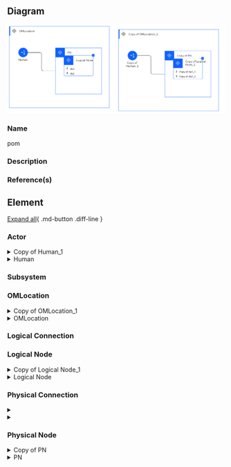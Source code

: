 
## Diagram

![pom](../img/pomview_3JmVa4XrMlG_SJa7NkE5s.png)



### Name


pom


### Description




### Reference(s)




## Element

[Expand all](#){ .md-button .diff-line }


### Actor


    

<details markdown=1>
<summary markdown="span">Copy of Human_1</summary>

<table>
    <caption></caption>
    <thead>
        <tr>
            <th></th>
            <th></th>
        </tr>
    </thead>
    <tr>
        <td> <strong>Name</strong> </td>
        <td>Copy of Human_1</td>
    </tr>
    <tr>
        <td> <strong>Description</strong> </td>
        <td></td>
    </tr>
    <tr>
        <td> <strong>Type</strong> </td>
        <td>Human</td>
    </tr>
    <tr>
        <td> <strong>Generic Group</strong> </td>
<td>
        
</td>
    </tr>
</table>


</details>


    

<details markdown=1>
<summary markdown="span">Human</summary>

<table>
    <caption></caption>
    <thead>
        <tr>
            <th></th>
            <th></th>
        </tr>
    </thead>
    <tr>
        <td> <strong>Name</strong> </td>
        <td>Human</td>
    </tr>
    <tr>
        <td> <strong>Description</strong> </td>
        <td></td>
    </tr>
    <tr>
        <td> <strong>Type</strong> </td>
        <td>Human</td>
    </tr>
    <tr>
        <td> <strong>Generic Group</strong> </td>
<td>
        
                
                <div><strong>Zone,Zone</strong>[Auto-Generated]</div>
                <div>This group is derived from Zone named Zone.</div>
                
                
</td>
    </tr>
</table>


</details>


    




### Subsystem





### OMLocation


    

<details markdown=1>
<summary markdown="span">Copy of OMLocation_1</summary>

<table>
    <caption></caption>
    <thead>
        <tr>
            <th></th>
            <th></th>
        </tr>
    </thead>
    <tr>
        <td> <strong>Name</strong> </td>
        <td>Copy of OMLocation_1</td>
    </tr>
    <tr>
        <td> <strong>Description</strong> </td>
        <td></td>
    </tr>
</table>


</details>


    

<details markdown=1>
<summary markdown="span">OMLocation</summary>

<table>
    <caption></caption>
    <thead>
        <tr>
            <th></th>
            <th></th>
        </tr>
    </thead>
    <tr>
        <td> <strong>Name</strong> </td>
        <td>OMLocation</td>
    </tr>
    <tr>
        <td> <strong>Description</strong> </td>
        <td></td>
    </tr>
</table>


</details>


    




### Logical Connection


    



### Logical Node


    

<details markdown=1>
<summary markdown="span">Copy of Logical Node_1</summary>

<table>
    <caption></caption>
    <thead>
        <tr>
            <th></th>
            <th></th>
        </tr>
    </thead>
    <tr>
        <td> <strong>Name</strong> </td>
        <td>Copy of Logical Node_1</td>
    </tr>
    <tr>
        <td> <strong>Description</strong> </td>
        <td></td>
    </tr>
    <tr>
        <td> <strong>Type</strong> </td>
        <td></td>
    </tr>
    <tr>
        <td> <strong>Primary Capability</strong> </td>
        <td>
            
                <div>app analysis</div>
            
        </td>
    </tr>
    <tr>
        <td> <strong>Implementation</strong> </td>
        <td>
            
        </td>
    </tr>
    <tr>
        <td> <strong>Architectural Decision</strong> </td>
        <td>
            
        </td>
    </tr>
    <tr>
        <td> <strong>Non Functional Requirement</strong> </td>
        <td>
            
        </td>
    </tr>
    <tr>
        <td> <strong>Generic Group</strong> </td>
        <td></td>
    </tr>
    <tr>
        <td> <strong>Sub-level Diagram</strong> </td>
        <td></td>
    </tr>
    <tr>
        <td> <strong>Related Diagrams</strong> </td>
        <td></td>
    </tr>
    <tr>
        <td> <strong>Related Elements</strong> </td>
        <td>
            
                <div>Copy of PN</div>
                
                    
                    <li><a href="../../Prescribed Operational View/pomview_3JmVa4XrMlG_SJa7NkE5s">pom</a></li>
                    
                
            
            
                <div>Copy of du2_1</div>
                
            
                <div>app analysis</div>
                
            
                <div>Copy of du1_1</div>
                
            
        </td>
    </tr>
    
</table>


</details>


    

<details markdown=1>
<summary markdown="span">Logical Node</summary>

<table>
    <caption></caption>
    <thead>
        <tr>
            <th></th>
            <th></th>
        </tr>
    </thead>
    <tr>
        <td> <strong>Name</strong> </td>
        <td>Logical Node</td>
    </tr>
    <tr>
        <td> <strong>Description</strong> </td>
        <td></td>
    </tr>
    <tr>
        <td> <strong>Type</strong> </td>
        <td></td>
    </tr>
    <tr>
        <td> <strong>Primary Capability</strong> </td>
        <td>
            
                <div>app analysis</div>
            
        </td>
    </tr>
    <tr>
        <td> <strong>Implementation</strong> </td>
        <td>
            
        </td>
    </tr>
    <tr>
        <td> <strong>Architectural Decision</strong> </td>
        <td>
            
                <div><a href="../../Architectural Decisions/architecturaldecision_r1WmTt3cKi_SJa7NkE5s">Data Replication</a></div>
            
                <div><a href="../../Architectural Decisions/architecturaldecision_rklQTKh9tj_SJa7NkE5s">ad1</a></div>
            
        </td>
    </tr>
    <tr>
        <td> <strong>Non Functional Requirement</strong> </td>
        <td>
            
                <div><a href="../../Non Functional Requirements/nfr_H1xbejhqFs_SJa7NkE5s">Data residency compliance is actively enforced</a></div>
            
                <div><a href="../../Non Functional Requirements/nonfunctionalrequirement_HyZlo2qFj_SJa7NkE5s">Highly Available Decision management</a></div>
            
        </td>
    </tr>
    <tr>
        <td> <strong>Generic Group</strong> </td>
        <td></td>
    </tr>
    <tr>
        <td> <strong>Sub-level Diagram</strong> </td>
        <td></td>
    </tr>
    <tr>
        <td> <strong>Related Diagrams</strong> </td>
        <td>
            
                <div><a href="../../Logical Operational View/lomview_3JmU6I1WoJD_SJa7NkE5s">lom</a></div>
            
                <div><a href="../../Logical Operational View/lomview_ryFok65Fs_SJa7NkE5s">lom2</a></div>
            
                <div><a href="../../Prescribed Operational View/pomview_S1xK1TqYi_SJa7NkE5s">pom2</a></div>
            
                <div><a href="../../Prescribed Operational View/pomview_3JmVa4XrMlG_SJa7NkE5s">pom</a></div>
            
        </td>
    </tr>
    <tr>
        <td> <strong>Related Elements</strong> </td>
        <td>
            
                <div>Data residency compliance is actively enforced</div>
                
                    
                    <li><a href="../../Prescribed Operational View/pomview_S1xK1TqYi_SJa7NkE5s">pom2</a></li>
                    
                    <li><a href="../../Prescribed Operational View/pomview_3JmVa4XrMlG_SJa7NkE5s">pom</a></li>
                    
                    <li><a href="../../Logical Operational View/lomview_3JmURkknKcA_SJa7NkE5s">sub1</a></li>
                    
                    <li><a href="../../Logical Operational View/lomview_3JmU6I1WoJD_SJa7NkE5s">lom</a></li>
                    
                    <li><a href="../../Logical Operational View/lomview_ryFok65Fs_SJa7NkE5s">lom2</a></li>
                    
                    <li><a href="../../IT System View/aoditsystem_r1dwHn9Fj_SJa7NkE5s">itsv cp</a></li>
                    
                    <li><a href="../../IT System View/aoditsystem_3JmKv5ALHdz_SJa7NkE5s">itsv</a></li>
                    
                
            
                <div>Highly Available Decision management</div>
                
                    
                    <li><a href="../../Prescribed Operational View/pomview_S1xK1TqYi_SJa7NkE5s">pom2</a></li>
                    
                    <li><a href="../../Prescribed Operational View/pomview_3JmVa4XrMlG_SJa7NkE5s">pom</a></li>
                    
                    <li><a href="../../Logical Operational View/lomview_3JmURkknKcA_SJa7NkE5s">sub1</a></li>
                    
                    <li><a href="../../Logical Operational View/lomview_3JmU6I1WoJD_SJa7NkE5s">lom</a></li>
                    
                    <li><a href="../../Logical Operational View/lomview_ryFok65Fs_SJa7NkE5s">lom2</a></li>
                    
                    <li><a href="../../IT System View/aoditsystem_r1dwHn9Fj_SJa7NkE5s">itsv cp</a></li>
                    
                    <li><a href="../../IT System View/aoditsystem_3JmKv5ALHdz_SJa7NkE5s">itsv</a></li>
                    
                
            
                <div>Data Replication</div>
                
                    
                    <li><a href="../../Prescribed Operational View/pomview_S1xK1TqYi_SJa7NkE5s">pom2</a></li>
                    
                    <li><a href="../../Prescribed Operational View/pomview_3JmVa4XrMlG_SJa7NkE5s">pom</a></li>
                    
                    <li><a href="../../Logical Operational View/lomview_3JmURkknKcA_SJa7NkE5s">sub1</a></li>
                    
                    <li><a href="../../Logical Operational View/lomview_3JmU6I1WoJD_SJa7NkE5s">lom</a></li>
                    
                    <li><a href="../../Logical Operational View/lomview_ryFok65Fs_SJa7NkE5s">lom2</a></li>
                    
                    <li><a href="../../IT System View/aoditsystem_r1dwHn9Fj_SJa7NkE5s">itsv cp</a></li>
                    
                    <li><a href="../../IT System View/aoditsystem_3JmKv5ALHdz_SJa7NkE5s">itsv</a></li>
                    
                
            
                <div>ad1</div>
                
            
                <div>PN</div>
                
                    
                    <li><a href="../../Prescribed Operational View/pomview_S1xK1TqYi_SJa7NkE5s">pom2</a></li>
                    
                    <li><a href="../../Prescribed Operational View/pomview_3JmVa4XrMlG_SJa7NkE5s">pom</a></li>
                    
                
            
                <div>OMLocation</div>
                
                    
                    <li><a href="../../Prescribed Operational View/pomview_S1xK1TqYi_SJa7NkE5s">pom2</a></li>
                    
                    <li><a href="../../Prescribed Operational View/pomview_3JmVa4XrMlG_SJa7NkE5s">pom</a></li>
                    
                    <li><a href="../../Logical Operational View/lomview_3JmURkknKcA_SJa7NkE5s">sub1</a></li>
                    
                    <li><a href="../../Logical Operational View/lomview_3JmU6I1WoJD_SJa7NkE5s">lom</a></li>
                    
                    <li><a href="../../Logical Operational View/lomview_ryFok65Fs_SJa7NkE5s">lom2</a></li>
                    
                
            
            
                <div>app analysis</div>
                
            
                <div>du2</div>
                
            
                <div>du1</div>
                
            
        </td>
    </tr>
    
    <tr>
        <td> <strong>Sub-Diagram</strong> </td>
        
        <td><a href="../../Logical Operational View/lomview_3JmURkknKcA_SJa7NkE5s">
                Logical Node : sub1
        </a></td>
        
        
    </tr>
    
</table>


</details>


    





### Physical Connection


    

<details markdown=1>
<summary markdown="span"></summary>

<table>
    <caption></caption>
    <thead>
        <tr>
            <th></th>
            <th></th>
        </tr>
    </thead>
    <tr>
        <td> <strong>Name</strong> </td>
        <td></td>
    </tr>
    <tr>
        <td> <strong>Description</strong> </td>
        <td></td>
    </tr>
</table>


</details>


    

<details markdown=1>
<summary markdown="span"></summary>

<table>
    <caption></caption>
    <thead>
        <tr>
            <th></th>
            <th></th>
        </tr>
    </thead>
    <tr>
        <td> <strong>Name</strong> </td>
        <td></td>
    </tr>
    <tr>
        <td> <strong>Description</strong> </td>
        <td></td>
    </tr>
</table>


</details>


    





### Physical Node


    

<details markdown=1>
<summary markdown="span">Copy of PN</summary>

<table>
    <caption></caption>
    <thead>
        <tr>
            <th></th>
            <th></th>
        </tr>
    </thead>
    <tr>
        <td> <strong>Name</strong> </td>
        <td>Copy of PN</td>
    </tr>
    <tr>
        <td> <strong>Description</strong> </td>
        <td></td>
    </tr>
    <tr>
        <td> <strong>Cardinality</strong> </td>
        <td>1</td>
    </tr>
    <tr>
        <td> <strong>CPU/Cores</strong> </td>
        <td></td>
    </tr>
    <tr>
        <td> <strong>Memory</strong> </td>
        <td></td>
    </tr>
    <tr>
        <td> <strong>Network ports</strong> </td>
        <td></td>
    </tr>
    <tr>
        <td> <strong>OS/Hyper-visor</strong> </td>
        <td></td>
    </tr>
    <tr>
        <td> <strong>Deploy</strong> </td>
        <td></td>
    </tr>
    <tr>
        <td> <strong>Deploy Provisioning</strong> </td>
        <td></td>
    </tr>
</table>


</details>


    

<details markdown=1>
<summary markdown="span">PN</summary>

<table>
    <caption></caption>
    <thead>
        <tr>
            <th></th>
            <th></th>
        </tr>
    </thead>
    <tr>
        <td> <strong>Name</strong> </td>
        <td>PN</td>
    </tr>
    <tr>
        <td> <strong>Description</strong> </td>
        <td></td>
    </tr>
    <tr>
        <td> <strong>Cardinality</strong> </td>
        <td>1</td>
    </tr>
    <tr>
        <td> <strong>CPU/Cores</strong> </td>
        <td></td>
    </tr>
    <tr>
        <td> <strong>Memory</strong> </td>
        <td></td>
    </tr>
    <tr>
        <td> <strong>Network ports</strong> </td>
        <td></td>
    </tr>
    <tr>
        <td> <strong>OS/Hyper-visor</strong> </td>
        <td></td>
    </tr>
    <tr>
        <td> <strong>Deploy</strong> </td>
        <td></td>
    </tr>
    <tr>
        <td> <strong>Deploy Provisioning</strong> </td>
        <td></td>
    </tr>
</table>


</details>


    


